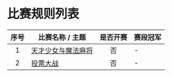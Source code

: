 # 比赛规则列表

| 序号 | 比赛名称 / 主题 | 是否开赛 | 赛段冠军 |
|:-----:|-----|:-----:|-----|
| 1 | [天才少女与魔法麻将](./genius_girl_and_magic_majhong.md) | 否 | - |
| 2 | [投票大战](./voting-gauntlet.md) | 否 | - |
